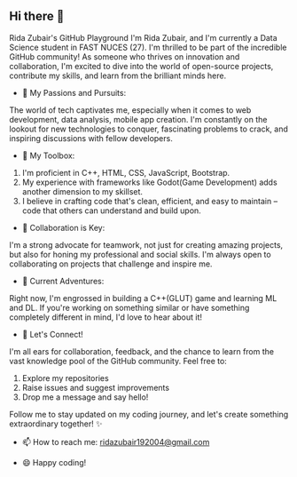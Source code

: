 ## Hi there 👋
Rida Zubair's GitHub Playground
I'm Rida Zubair, and I'm currently a Data Science student in FAST NUCES (27). I'm thrilled to be part of the incredible GitHub community!   As someone who thrives on innovation and collaboration, I'm excited to dive into the world of open-source projects, contribute my skills, and learn from the brilliant minds here.

- 🔭 My Passions and Pursuits:
  
The world of tech captivates me, especially when it comes to  web development, data analysis, mobile app creation. I'm constantly on the lookout for new technologies to conquer, fascinating problems to crack, 
and inspiring discussions with fellow developers.

- 🌱 My Toolbox:
  
 1. I'm proficient in  C++, HTML, CSS, JavaScript, Bootstrap.
 2. My experience with frameworks like Godot(Game Development) adds another dimension to my skillset.
 3. I believe in crafting code that's clean, efficient, and easy to maintain – code that others can understand and build upon.

- 👯  Collaboration is Key:
  
I'm a strong advocate for teamwork, not just for creating amazing projects, but also for honing my professional and social skills. I'm always open to collaborating on projects that challenge and inspire me.

- 🤔 Current Adventures:

 Right now, I'm engrossed in building a C++(GLUT) game and learning ML and DL. If you're working on something similar or have something completely different in mind, I'd love to hear about it!

- 💬 Let's Connect!
 
I'm all ears for collaboration, feedback, and the chance to learn from the vast knowledge pool of the GitHub community. Feel free to:

 1. Explore my repositories
 2. Raise issues and suggest improvements
 3. Drop me a message and say hello!

 Follow me to stay updated on my coding journey, and let's create something extraordinary together! ✨


- 📫 How to reach me:
ridazubair192004@gmail.com

- 😄 Happy coding! 



